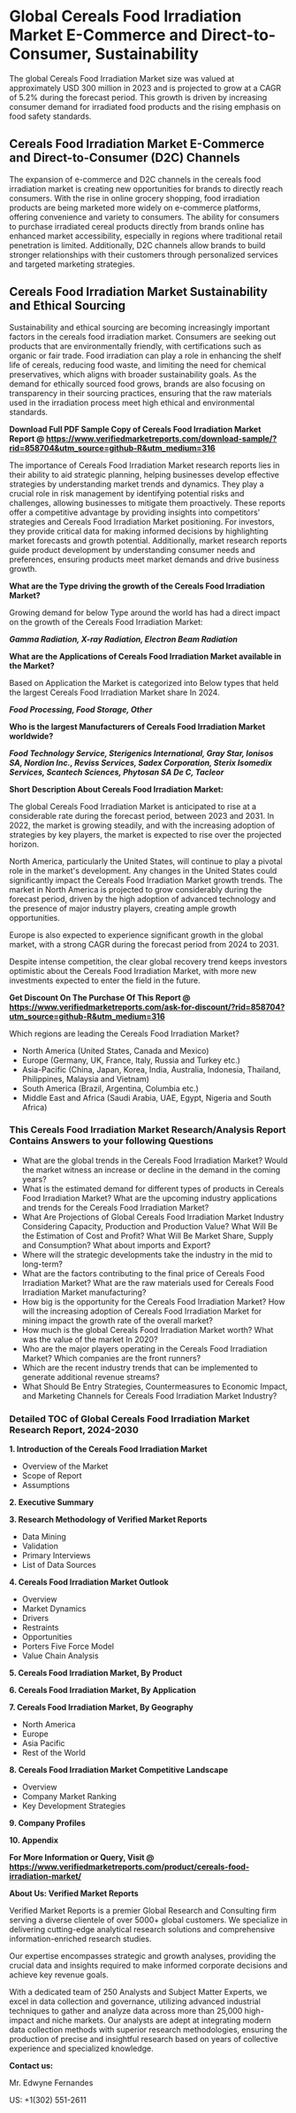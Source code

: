<h1>Global Cereals Food Irradiation Market E-Commerce and Direct-to-Consumer, Sustainability</h1><p class=""><p>The global Cereals Food Irradiation Market size was valued at approximately USD 300 million in 2023 and is projected to grow at a CAGR of 5.2% during the forecast period. This growth is driven by increasing consumer demand for irradiated food products and the rising emphasis on food safety standards.</p><h2>Cereals Food Irradiation Market E-Commerce and Direct-to-Consumer (D2C) Channels</h2><p>The expansion of e-commerce and D2C channels in the cereals food irradiation market is creating new opportunities for brands to directly reach consumers. With the rise in online grocery shopping, food irradiation products are being marketed more widely on e-commerce platforms, offering convenience and variety to consumers. The ability for consumers to purchase irradiated cereal products directly from brands online has enhanced market accessibility, especially in regions where traditional retail penetration is limited. Additionally, D2C channels allow brands to build stronger relationships with their customers through personalized services and targeted marketing strategies.</p><h2>Cereals Food Irradiation Market Sustainability and Ethical Sourcing</h2><p>Sustainability and ethical sourcing are becoming increasingly important factors in the cereals food irradiation market. Consumers are seeking out products that are environmentally friendly, with certifications such as organic or fair trade. Food irradiation can play a role in enhancing the shelf life of cereals, reducing food waste, and limiting the need for chemical preservatives, which aligns with broader sustainability goals. As the demand for ethically sourced food grows, brands are also focusing on transparency in their sourcing practices, ensuring that the raw materials used in the irradiation process meet high ethical and environmental standards.</p></p><p class=""><strong>Download Full PDF Sample Copy of Cereals Food Irradiation Market Report @ <a href="https://www.verifiedmarketreports.com/download-sample/?rid=858704&utm_source=github-R&utm_medium=316" target="_blank">https://www.verifiedmarketreports.com/download-sample/?rid=858704&utm_source=github-R&utm_medium=316</a></strong></p><p>The importance of&nbsp;Cereals Food Irradiation Market research reports lies in their ability to aid strategic planning, helping businesses develop effective strategies by understanding market trends and dynamics. They play a crucial role in risk management by identifying potential risks and challenges, allowing businesses to mitigate them proactively. These reports offer a competitive advantage by providing insights into competitors' strategies and Cereals Food Irradiation Market positioning. For investors, they provide critical data for making informed decisions by highlighting market forecasts and growth potential. Additionally, market research reports guide product development by understanding consumer needs and preferences, ensuring products meet market demands and drive business growth.</p><p><strong>What are the&nbsp;Type driving the growth of the Cereals Food Irradiation Market?</strong></p><p id="" class="">Growing demand for below Type around the world has had a direct impact on the growth of the Cereals Food Irradiation Market:</p><p class=""><em><strong>Gamma Radiation, X-ray Radiation, Electron Beam Radiation</strong></em></p><p class=""><strong>What are the&nbsp;Applications&nbsp;of Cereals Food Irradiation Market available in the Market?</strong></p><p id="" class="">Based on Application the Market is categorized into Below types that held the largest Cereals Food Irradiation Market share In 2024.</p><p class=""><em><strong>Food Processing, Food Storage, Other</strong></em></p><p class=""><strong>Who is the largest Manufacturers of Cereals Food Irradiation Market worldwide?</strong></p><p><em><strong>Food Technology Service, Sterigenics International, Gray Star, Ionisos SA, Nordion Inc., Reviss Services, Sadex Corporation, Sterix Isomedix Services, Scantech Sciences, Phytosan SA De C, Tacleor</strong></em></p><p id="" class=""><strong>Short Description About Cereals Food Irradiation Market:</strong></p><p>The global Cereals Food Irradiation Market is anticipated to rise at a considerable rate during the forecast period, between 2023 and 2031. In 2022, the market is growing steadily, and with the increasing adoption of strategies by key players, the market is expected to rise over the projected horizon.</p><p>North America, particularly the United States, will continue to play a pivotal role in the market's development. Any changes in the United States could significantly impact the Cereals Food Irradiation Market growth trends. The market in North America is projected to grow considerably during the forecast period, driven by the high adoption of advanced technology and the presence of major industry players, creating ample growth opportunities.</p><p>Europe is also expected to experience significant growth in the global market, with a strong CAGR during the forecast period from 2024 to 2031.</p><p>Despite intense competition, the clear global recovery trend keeps investors optimistic about the Cereals Food Irradiation Market, with more new investments expected to enter the field in the future.</p><p id="" class=""><strong>Get Discount On The Purchase Of This Report @ <a href="https://www.verifiedmarketreports.com/ask-for-discount/?rid=858704?utm_source=github-R&utm_medium=316" target="_blank">https://www.verifiedmarketreports.com/ask-for-discount/?rid=858704?utm_source=github-R&utm_medium=316</a></strong></p><p class="">Which regions are leading the Cereals Food Irradiation Market?</p><ul><li>North America (United States, Canada and Mexico)</li><li>Europe (Germany, UK, France, Italy, Russia and Turkey etc.)</li><li>Asia-Pacific (China, Japan, Korea, India, Australia, Indonesia, Thailand, Philippines, Malaysia and Vietnam)</li><li>South America (Brazil, Argentina, Columbia etc.)</li><li>Middle East and Africa (Saudi Arabia, UAE, Egypt, Nigeria and South Africa)</li></ul><h3 id="" class="">This Cereals Food Irradiation Market Research/Analysis Report Contains Answers to your following Questions</h3><ul><li>What are the global trends in the Cereals Food Irradiation Market? Would the market witness an increase or decline in the demand in the coming years?</li><li>What is the estimated demand for different types of products in Cereals Food Irradiation Market? What are the upcoming industry applications and trends for the Cereals Food Irradiation Market?</li><li>What Are Projections of Global Cereals Food Irradiation Market Industry Considering Capacity, Production and Production Value? What Will Be the Estimation of Cost and Profit? What Will Be Market Share, Supply and Consumption? What about imports and Export?</li><li>Where will the strategic developments take the industry in the mid to long-term?</li><li>What are the factors contributing to the final price of Cereals Food Irradiation Market? What are the raw materials used for Cereals Food Irradiation Market manufacturing?</li><li>How big is the opportunity for the Cereals Food Irradiation Market? How will the increasing adoption of Cereals Food Irradiation Market for mining impact the growth rate of the overall market?</li><li>How much is the global Cereals Food Irradiation Market worth? What was the value of the market In 2020?</li><li>Who are the major players operating in the Cereals Food Irradiation Market? Which companies are the front runners?</li><li>Which are the recent industry trends that can be implemented to generate additional revenue streams?</li><li>What Should Be Entry Strategies, Countermeasures to Economic Impact, and Marketing Channels for Cereals Food Irradiation Market Industry?</li></ul><h3 id="" class="">Detailed TOC of Global Cereals Food Irradiation Market Research Report, 2024-2030</h3><p id="" class=""><strong>1. Introduction of the Cereals Food Irradiation Market</strong></p><ul><li>Overview of the Market</li><li>Scope of Report</li><li>Assumptions</li></ul><p id="" class=""><strong>2. Executive Summary</strong></p><p id="" class=""><strong>3. Research Methodology of Verified Market Reports</strong></p><ul><li>Data Mining</li><li>Validation</li><li>Primary Interviews</li><li>List of Data Sources</li></ul><p id="" class=""><strong>4. Cereals Food Irradiation Market Outlook</strong></p><ul><li>Overview</li><li>Market Dynamics</li><li>Drivers</li><li>Restraints</li><li>Opportunities</li><li>Porters Five Force Model</li><li>Value Chain Analysis</li></ul><p id="" class=""><strong>5. Cereals Food Irradiation Market, By Product</strong></p><p id="" class=""><strong>6. Cereals Food Irradiation Market, By Application</strong></p><p id="" class=""><strong>7. Cereals Food Irradiation Market, By Geography</strong></p><ul><li>North America</li><li>Europe</li><li>Asia Pacific</li><li>Rest of the World</li></ul><p id="" class=""><strong>8. Cereals Food Irradiation Market Competitive Landscape</strong></p><ul><li>Overview</li><li>Company Market Ranking</li><li>Key Development Strategies</li></ul><p id="" class=""><strong>9. Company Profiles</strong></p><p id="" class=""><strong>10. Appendix</strong></p><p id="" class=""><strong>For More Information or Query, Visit @ <a href="https://www.verifiedmarketreports.com/product/cereals-food-irradiation-market/" target="_blank">https://www.verifiedmarketreports.com/product/cereals-food-irradiation-market/</a></strong></p><p id="" class=""><strong>About Us: Verified Market Reports</strong></p><p id="" class="">Verified Market Reports is a premier Global Research and Consulting firm serving a diverse clientele of over 5000+ global customers. We specialize in delivering cutting-edge analytical research solutions and comprehensive information-enriched research studies.</p><p id="" class="">Our expertise encompasses strategic and growth analyses, providing the crucial data and insights required to make informed corporate decisions and achieve key revenue goals.</p><p id="" class="">With a dedicated team of 250 Analysts and Subject Matter Experts, we excel in data collection and governance, utilizing advanced industrial techniques to gather and analyze data across more than 25,000 high-impact and niche markets. Our analysts are adept at integrating modern data collection methods with superior research methodologies, ensuring the production of precise and insightful research based on years of collective experience and specialized knowledge.</p><p id="" class=""><strong>Contact us:</strong></p><p id="" class="">Mr. Edwyne Fernandes</p><p id="" class="">US: +1(302) 551-2611</p>